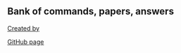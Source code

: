 ## Bank of commands, papers, answers

[Created by](https://squidfunk.github.io/mkdocs-material/publishing-your-site/#material-for-mkdocs_1)

[GitHub page](https://icearcticfox.github.io/piggy-bank/)